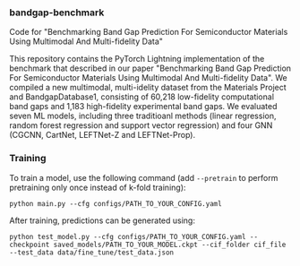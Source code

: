 ### bandgap-benchmark
Code for "Benchmarking Band Gap Prediction For Semiconductor Materials Using Multimodal And Multi-fidelity Data"

This repository contains the PyTorch Lightning implementation of the benchmark that described in our paper "Benchmarking Band Gap Prediction For Semiconductor Materials Using Multimodal And Multi-fidelity Data". We compiled a new multimodal, multi-idelity dataset from the Materials Project and BandgapDatabase1, consisting of 60,218 low-fidelity computational band gaps and 1,183 high-fidelity experimental band gaps. We evaluated seven ML models, including three traditioanl methods (linear regression, random forest regression and support vector regression) and four GNN (CGCNN, CartNet, LEFTNet-Z and LEFTNet-Prop).


### Training

To train a model, use the following command (add `--pretrain` to perform pretraining only once instead of k-fold training):

```(bash)
python main.py --cfg configs/PATH_TO_YOUR_CONFIG.yaml
```
After training, predictions can be generated using:

```(bash)
python test_model.py --cfg configs/PATH_TO_YOUR_CONFIG.yaml --checkpoint saved_models/PATH_TO_YOUR_MODEL.ckpt --cif_folder cif_file --test_data data/fine_tune/test_data.json
```
